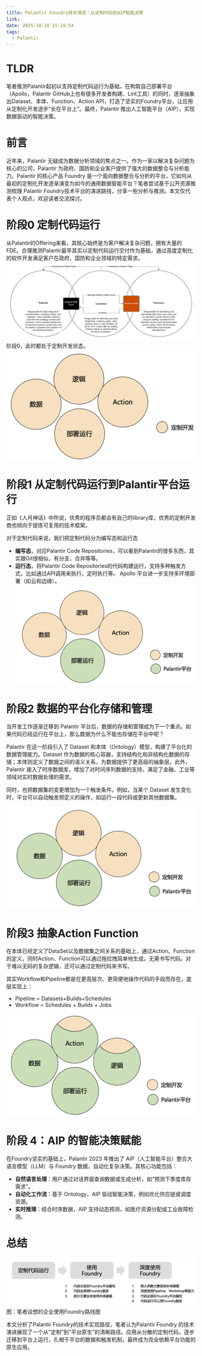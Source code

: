 ```yaml
---
title: Palantir Foundry技术演进：从定制代码到AIP智能决策
link:
date: 2025-10-10 15:19:54
tags:
  - Palantir
---
```

# TLDR


笔者推测Palantir起初以支持定制代码运行为基础，在构筑自己部署平台（Apollo，Palantir GitHub上也有很多开发者构建、Lint工具）的同时，逐渐抽象出Dataset、本体、Function、Action API，打造了坚实的Foundry平台，让应用从定制化开发逐步“长在平台上”。最终，Palantir 推出人工智能平台（AIP），实现数据驱动的智能决策。

# 前言

近年来，Palantir 无疑成为数据分析领域的焦点之一。作为一家以解决复杂问题为核心的公司，Palantir 为政府、国防和企业客户提供了强大的数据整合与分析能力。Palantir 的核心产品 Foundry 是一个面向数据整合与分析的平台，它如何从最初的定制化开发逐渐演变为如今的通用数据智能平台？笔者尝试基于公开资源推测梳理 Palantir Foundry技术平台的演进路线，分享一些分析与推测。本文仅代表个人观点，欢迎读者交流探讨。

# 阶段0 定制代码运行

从Palantir的Offering来看，其核心始终是为客户解决复杂问题，拥有大量的FDE。合理推测Palantir最早其实以定制代码运行交付作为基础，通过高度定制化的软件开发满足客户在政府、国防和企业领域的特定需求。
![](Images/Palantir%20Operating%20Model.png)
阶段0，此时都处于定制开发状态。
![](Images/Palantir%20Phase0.png)

# 阶段1 从定制代码运行到Palantir平台运行

正如《人月神话》中所说，优秀的程序员都会有自己的library库，优秀的定制开发商也倾向于提炼可复用的技术框架。

对于定制代码来说，我们把定制代码分为编写态和运行态
- **编写态**，对应Palantir Code Repositories，可以看到Palantir的很多东西，其实跟Git很相似，有分支、合并等等。
- **运行态**，将Palantir Code Repositories的代码构建运行，支持多种触发方式，比如通过API调用来执行，定时执行等。
Apollo 平台进一步支持多环境部署（如云和边缘）。
![](Images/Palantir%20Phase1.png)
# 阶段2 数据的平台化存储和管理

当开发工作逐渐迁移到 Palantir 平台后，数据的存储和管理成为下一个重点。如果代码已经运行在平台上，那么数据为什么不能也存储在平台中呢？

Palantir 在这一阶段引入了 Dataset 和本体（Ontology）模型，构建了平台化的数据管理能力。Dataset 作为数据的核心容器，支持结构化和非结构化数据的存储；本体则定义了数据之间的语义关系，为数据提供了更高级的抽象层。此外，Palantir 接入了时序数据库，增加了对时间序列数据的支持，满足了金融、工业等领域对实时数据处理的需求。

同时，也把数据集的变更增加为一个触发条件。例如，当某个 Dataset 发生变化时，平台可以自动触发预定义的操作，如运行一段代码或更新其他数据集。

![](Images/Palantir%20Phase2.png)

# 阶段3 抽象Action Function

在本体已经定义了DataSet以及数据集之间关系的基础上，通过Action、Function的定义，同时Action、Function可以通过拖拉拽简单地生成，无需书写代码。对于难以无码的复杂逻辑，还可以通过定制代码来书写。

其实Workflow和Pipeline都是在更高层次、更简便地操作代码的手段而存在，底层实现上：
- Pipeline = Datasets+Builds+Schedules
- Workflow = Schedules + Builds + Jobs

![](Images/Palantir%20Phase3.png)

# 阶段 4：AIP 的智能决策赋能

在Foundry坚实的基础上，Palantir 2023 年推出了 AIP（人工智能平台）整合大语言模型（LLM）与 Foundry 数据，自动化复杂决策。其核心功能包括：
- **自然语言处理**：用户通过对话界面查询数据或生成分析，如“预测下季度库存需求”。
- **自动化工作流**：基于 Ontology，AIP 驱动智能决策，例如优化供应链或调度资源。
- **实时推理**：结合时序数据，AIP 支持动态预测，如医疗资源分配或工业故障检测。

# 总结

![](Images/设想的企业使用Foundry路线图.png)
图：笔者设想的企业使用Foundry路线图

本文分析了Palantir Foundry的技术实现路径，笔者认为Palantir Foundry 的技术演进展现了一个从“定制”到“平台原生”的清晰路径。应用从分散的定制代码，逐步迁移到平台上运行，扎根于平台的数据和触发机制，最终成为完全依赖平台功能的原生应用。
